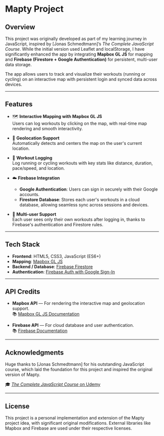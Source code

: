# Mapty Project

## Overview

This project was originally developed as part of my learning journey in JavaScript, inspired by [Jonas Schmedtmann]’s *The Complete JavaScript Course*. While the initial version used Leaflet and localStorage, I have significantly enhanced the app by integrating **Mapbox GL JS** for mapping and **Firebase (Firestore + Google Authentication)** for persistent, multi-user data storage.

The app allows users to track and visualize their workouts (running or cycling) on an interactive map with persistent login and synced data across devices.

---

## Features

- 🗺️ **Interactive Mapping with Mapbox GL JS**  
  Users can log workouts by clicking on the map, with real-time map rendering and smooth interactivity.

- 📍 **Geolocation Support**  
  Automatically detects and centers the map on the user's current location.

- 🏃 **Workout Logging**  
  Log running or cycling workouts with key stats like distance, duration, pace/speed, and location.

- ☁️ **Firebase Integration**  
  - **Google Authentication**: Users can sign in securely with their Google accounts.  
  - **Firestore Database**: Stores each user's workouts in a cloud database, allowing seamless sync across sessions and devices.

- 🔐 **Multi-user Support**  
  Each user sees only their own workouts after logging in, thanks to Firebase's authentication and Firestore rules.

---

## Tech Stack

- **Frontend**: HTML5, CSS3, JavaScript (ES6+)
- **Mapping**: [Mapbox GL JS](https://docs.mapbox.com/mapbox-gl-js/)
- **Backend / Database**: [Firebase Firestore](https://firebase.google.com/docs/firestore)
- **Authentication**: [Firebase Auth with Google Sign-In](https://firebase.google.com/docs/auth/web/google-signin)

---

## API Credits

- **Mapbox API** — For rendering the interactive map and geolocation support.  
  📚 [Mapbox GL JS Documentation](https://docs.mapbox.com/mapbox-gl-js/)

- **Firebase API** — For cloud database and user authentication.  
  📚 [Firebase Documentation](https://firebase.google.com/docs)

---

## Acknowledgments

Huge thanks to [Jonas Schmedtmann] for his outstanding JavaScript course, which laid the foundation for this project and inspired the original version of Mapty.

🎓 [*The Complete JavaScript Course* on Udemy](https://www.udemy.com/course/the-complete-javascript-course/)

---

## License

This project is a personal implementation and extension of the Mapty project idea, with significant original modifications. External libraries like Mapbox and Firebase are used under their respective licenses.
